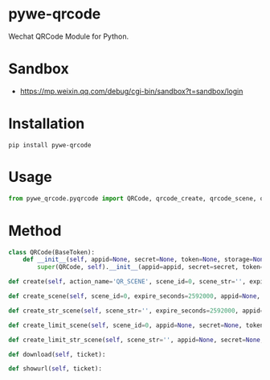 # pywe-qrcode

Wechat QRCode Module for Python.

# Sandbox

* https://mp.weixin.qq.com/debug/cgi-bin/sandbox?t=sandbox/login

# Installation

```shell
pip install pywe-qrcode
```

# Usage

```python
from pywe_qrcode.pyqrcode import QRCode, qrcode_create, qrcode_scene, qrcode_str_scene, qrcode_limit_scene, qrcode_limit_str_scene, qrcode_download, qrcode_show, qrcode_url
```

# Method

```python
class QRCode(BaseToken):
    def __init__(self, appid=None, secret=None, token=None, storage=None):
        super(QRCode, self).__init__(appid=appid, secret=secret, token=token, storage=storage)

def create(self, action_name='QR_SCENE', scene_id=0, scene_str='', expire_seconds=2592000, appid=None, secret=None, token=None, storage=None):

def create_scene(self, scene_id=0, expire_seconds=2592000, appid=None, secret=None, token=None, storage=None):

def create_str_scene(self, scene_str='', expire_seconds=2592000, appid=None, secret=None, token=None, storage=None):

def create_limit_scene(self, scene_id=0, appid=None, secret=None, token=None, storage=None):

def create_limit_str_scene(self, scene_str='', appid=None, secret=None, token=None, storage=None):

def download(self, ticket):

def showurl(self, ticket):
```
